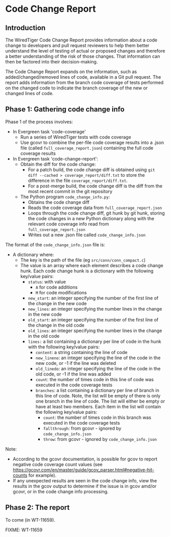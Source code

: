 # Code Change Report

## Introduction

The WiredTiger Code Change Report provides information about a code change to developers and 
pull request reviewers to help them better understand the level of testing of actual or proposed changes 
and therefore a better understanding of the risk of those changes.
That information can then be factored into their decision-making.

The Code Change Report expands on the information, such as added/changed/removed lines of code,
available in a Git pull request. 
The report adds information from the branch code coverage of tests performed on the changed code
to indicate the branch coverage of the new or changed lines of code.

## Phase 1: Gathering code change info

Phase 1 of the process involves:
* In Evergreen task 'code-coverage' 
  * Run a series of WiredTiger tests with code coverage
  * Use gcovr to combine the per-file code coverage results into a .json file (called `full_coverage_report.json`)
    containing the full code coverage results
* In Evergreen task 'code-change-report':
  * Obtain the diff for the code change:
    * For a patch build, the code change diff is obtained using `git diff --cached > coverage_report/diff.txt` 
      to store the difference in the file `coverage_report/diff.txt`.
    * For a post-merge build, the code change diff is the diff from the most recent commit in the git repository
  * The Python program `code_change_info.py`:
    * Obtains the code change diff
    * Reads the code coverage data from `full_coverage_report.json`
    * Loops through the code change diff, git hunk by git hunk, storing the code changes in a new Python dictionary 
      along with the relevant code coverage info read from `full_coverage_report.json`
    * Writes out a new .json file called `code_change_info.json`

The format of the `code_change_info.json` file is:
* A dictionary where:
  * The key is the path of the file (eg `src/conn/conn_compact.c`)
  * The value is an array where each element describes a code change hunk. 
    Each code change hunk is a dictionary with the following key/value pairs:
    * `status`: with value
      * `A` for code additions
      * `M` for code modifications
    * `new_start`: an integer specifying the number of the first line of the change in the new code
    * `new_lines`: an integer specifying the number lines in the change in the new code
    * `old_start`: an integer specifying the number of the first line of the change in the old code
    * `old_lines`: an integer specifying the number lines in the change in the old code
    * `lines:` a list containing a dictionary per line of code in the hunk with the following key/value pairs:
      * `content`: a string containing the line of code
      * `new_lineno`: an integer specifying the line of the code in the new code, or -1 if the line was deleted
      * `old_linedo`: an integer specifying the line of the code in the old code, or -1 if the line was added
      * `count`: the number of times code in this line of code was executed in the code coverage tests
      * `branches`: a list containing a dictionary per line of branch in this line of code. 
        Note, the list will be empty of there is only one branch in the line of code. 
        The list will either be empty or have at least two members. 
        Each item in the list will contain the following key/value pairs:
        * `count`: the number of times code in this branch was executed in the code coverage tests
        * `fallthrough`: from gcovr - ignored by `code_change_info.json`
        * `throw`: from gcovr - ignored by `code_change_info.json`

Note: 
* According to the gcovr documentation, is possible for gcov to report negative code coverage count values 
  (see https://gcovr.com/en/master/guide/gcov_parser.html#negative-hit-counts for example). 
* If any unexpected results are seen in the code change info, view the results in the gcov output 
  to determine if the issue is in gcov amd/or gcovr, or in the code change info processing.

## Phase 2: The report


To come (in WT-11659).

FIXME: WT-11659

